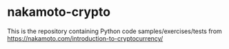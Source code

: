 # nakamoto-crypto
This is the repository containing Python code samples/exercises/tests from https://nakamoto.com/introduction-to-cryptocurrency/

